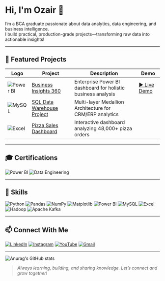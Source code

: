 # Hi, I'm Ozair 👋

I’m a BCA graduate passionate about data analytics, data engineering, and business intelligence.  
I build practical, production-grade projects—transforming raw data into actionable insights!

---

## 📂 Featured Projects

| Logo | Project | Description | Demo |
| --- | --- | --- | --- |
| ![Power BI](https://img.icons8.com/color/48/000000/power-bi.png) | [Business Insights 360](https://github.com/ozaairrr/Business-Insights-360) | Enterprise Power BI dashboard for holistic business analysis | [▶️ Live Demo](https://www.youtube.com/watch?v=SFmGicFt5u0&feature=youtu.be) |
| ![MySQL](https://img.icons8.com/color/48/000000/mysql-logo.png) | [SQL Data Warehouse Project](https://github.com/ozaairrr/sql-datawarehouse-project) | Multi-layer Medallion Architecture for CRM/ERP analytics |  |
| ![Excel](https://www.pngwing.com/en/free-png-avhtk) | [Pizza Sales Dashboard](https://github.com/ozaairrr/pizza-sales-dashboard-excel-sql) | Interactive dashboard analyzing 48,000+ pizza orders |  |

---

## 🎓 Certifications

![Power BI](https://img.shields.io/badge/Power%20BI-Certified-yellow?logo=powerbi&logoColor=black&style=for-the-badge)
![Data Engineering](https://img.shields.io/badge/Data%20Engineering-Certified-blue?logo=apache-spark&logoColor=white&style=for-the-badge)

---

## 🚀 Skills

![Python](https://img.shields.io/badge/Python-3670A0?logo=python&logoColor=white&style=for-the-badge)
![Pandas](https://img.shields.io/badge/Pandas-150458?logo=pandas&logoColor=white&style=for-the-badge)
![NumPy](https://img.shields.io/badge/NumPy-013243?logo=numpy&logoColor=white&style=for-the-badge)
![Matplotlib](https://img.shields.io/badge/Matplotlib-ffffff?logo=Matplotlib&logoColor=black&style=for-the-badge)
![Power BI](https://img.shields.io/badge/Power%20BI-F9DD16?logo=powerbi&logoColor=black&style=for-the-badge)
![MySQL](https://img.shields.io/badge/MySQL-005C84?logo=mysql&logoColor=white&style=for-the-badge)
![Excel](https://img.shields.io/badge/Excel-217346?logo=microsoft-excel&logoColor=white&style=for-the-badge)
![Hadoop](https://img.shields.io/badge/Hadoop-66CCFF?logo=apache-hadoop&logoColor=black&style=for-the-badge)
![Apache Kafka](https://img.shields.io/badge/Apache%20Kafka-231F20?logo=apachekafka&logoColor=white&style=for-the-badge)

---

## 📫 Connect With Me

[![LinkedIn](https://img.shields.io/badge/LinkedIn-0077B5?logo=linkedin&logoColor=white&style=for-the-badge)](https://www.linkedin.com/in/shaikh-mohammad-ozair-connect/)
[![Instagram](https://img.shields.io/badge/Instagram-E4405F?logo=instagram&logoColor=white&style=for-the-badge)](https://instagram.com/ozaairrr)
[![YouTube](https://img.shields.io/badge/YouTube-FF0000?logo=youtube&logoColor=white&style=for-the-badge)](https://www.youtube.com/@ozaairrr)
[![Gmail](https://img.shields.io/badge/Gmail-D14836?logo=gmail&logoColor=white&style=for-the-badge)](mailto:mohammadozairshaikh@gmail.com)

---

![Anurag's GitHub stats](https://github-readme-stats.vercel.app/api?username=ozaairrr&show_icons=true&theme=transparent)

> *Always learning, building, and sharing knowledge. Let’s connect and grow together!*
